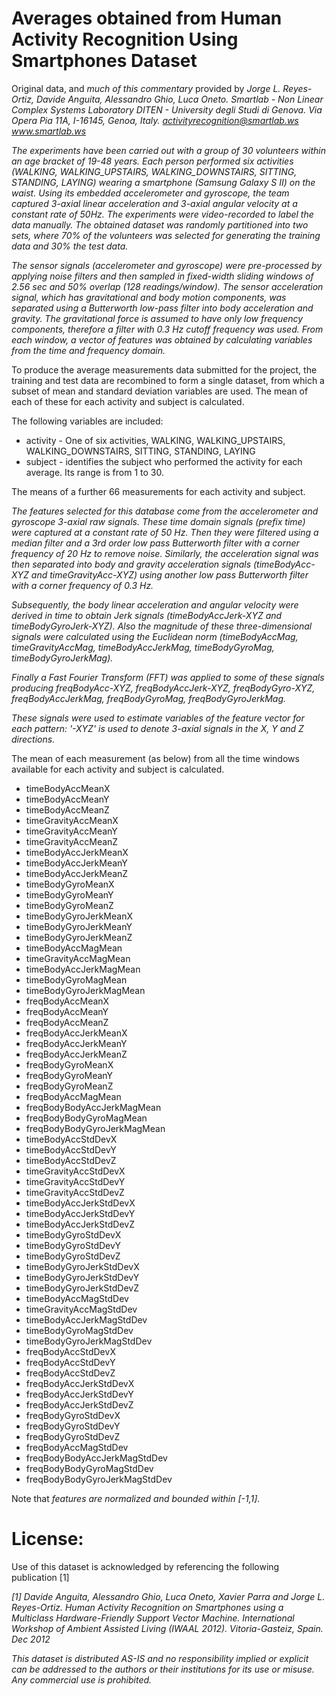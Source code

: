 # Averages obtained from Human Activity Recognition Using Smartphones Dataset

Original data, and *much of this commentary* provided by 
*Jorge L. Reyes-Ortiz, Davide Anguita, Alessandro Ghio, Luca Oneto.*
*Smartlab - Non Linear Complex Systems Laboratory*
*DITEN - University degli Studi di Genova.*
*Via Opera Pia 11A, I-16145, Genoa, Italy.*
*activityrecognition@smartlab.ws*
*www.smartlab.ws*

*The experiments have been carried out with a group of 30 volunteers within an age bracket of 19-48 years. Each person performed six activities (WALKING, WALKING_UPSTAIRS, WALKING_DOWNSTAIRS, SITTING, STANDING, LAYING) wearing a smartphone (Samsung Galaxy S II) on the waist. Using its embedded accelerometer and gyroscope, the team captured 3-axial linear acceleration and 3-axial angular velocity at a constant rate of 50Hz. The experiments were video-recorded to label the data manually. The obtained dataset was randomly partitioned into two sets, where 70% of the volunteers was selected for generating the training data and 30% the test data.*

*The sensor signals (accelerometer and gyroscope) were pre-processed by applying noise filters and then sampled in fixed-width sliding windows of 2.56 sec and 50% overlap (128 readings/window). The sensor acceleration signal, which has gravitational and body motion components, was separated using a Butterworth low-pass filter into body acceleration and gravity. The gravitational force is assumed to have only low frequency components, therefore a filter with 0.3 Hz cutoff frequency was used. From each window, a vector of features was obtained by calculating variables from the time and frequency domain.* 

To produce the average measurements data submitted for the project, the training and test data are recombined to form a single dataset, from which a subset of mean and standard deviation variables are used. The mean of each of these for each activity and subject is calculated. 

The following variables are included:

* activity - One of six activities, WALKING, WALKING_UPSTAIRS, WALKING_DOWNSTAIRS, SITTING, STANDING, LAYING
* subject - identifies the subject who performed the activity for each average. Its range is from 1 to 30. 

The means of a further 66 measurements for each activity and subject.

*The features selected for this database come from the accelerometer and gyroscope 3-axial raw signals. These time domain signals (prefix time) were captured at a constant rate of 50 Hz. Then they were filtered using a median filter and a 3rd order low pass Butterworth filter with a corner frequency of 20 Hz to remove noise. Similarly, the acceleration signal was then separated into body and gravity acceleration signals (timeBodyAcc-XYZ and timeGravityAcc-XYZ) using another low pass Butterworth filter with a corner frequency of 0.3 Hz.* 

*Subsequently, the body linear acceleration and angular velocity were derived in time to obtain Jerk signals (timeBodyAccJerk-XYZ and timeBodyGyroJerk-XYZ). Also the magnitude of these three-dimensional signals were calculated using the Euclidean norm (timeBodyAccMag, timeGravityAccMag, timeBodyAccJerkMag, timeBodyGyroMag, timeBodyGyroJerkMag).* 

*Finally a Fast Fourier Transform (FFT) was applied to some of these signals producing freqBodyAcc-XYZ, freqBodyAccJerk-XYZ, freqBodyGyro-XYZ, freqBodyAccJerkMag, freqBodyGyroMag, freqBodyGyroJerkMag.*

*These signals were used to estimate variables of the feature vector for each pattern: '-XYZ' is used to denote 3-axial signals in the X, Y and Z directions.*

The mean of each measurement (as below) from all the time windows available for each activity and subject is calculated.

* timeBodyAccMeanX
* timeBodyAccMeanY
* timeBodyAccMeanZ
* timeGravityAccMeanX
* timeGravityAccMeanY
* timeGravityAccMeanZ
* timeBodyAccJerkMeanX
* timeBodyAccJerkMeanY
* timeBodyAccJerkMeanZ
* timeBodyGyroMeanX
* timeBodyGyroMeanY
* timeBodyGyroMeanZ
* timeBodyGyroJerkMeanX
* timeBodyGyroJerkMeanY
* timeBodyGyroJerkMeanZ
* timeBodyAccMagMean
* timeGravityAccMagMean
* timeBodyAccJerkMagMean
* timeBodyGyroMagMean
* timeBodyGyroJerkMagMean
* freqBodyAccMeanX
* freqBodyAccMeanY
* freqBodyAccMeanZ
* freqBodyAccJerkMeanX
* freqBodyAccJerkMeanY
* freqBodyAccJerkMeanZ
* freqBodyGyroMeanX
* freqBodyGyroMeanY
* freqBodyGyroMeanZ
* freqBodyAccMagMean
* freqBodyBodyAccJerkMagMean
* freqBodyBodyGyroMagMean
* freqBodyBodyGyroJerkMagMean
* timeBodyAccStdDevX
* timeBodyAccStdDevY
* timeBodyAccStdDevZ
* timeGravityAccStdDevX
* timeGravityAccStdDevY
* timeGravityAccStdDevZ
* timeBodyAccJerkStdDevX
* timeBodyAccJerkStdDevY
* timeBodyAccJerkStdDevZ
* timeBodyGyroStdDevX
* timeBodyGyroStdDevY
* timeBodyGyroStdDevZ
* timeBodyGyroJerkStdDevX
* timeBodyGyroJerkStdDevY
* timeBodyGyroJerkStdDevZ
* timeBodyAccMagStdDev
* timeGravityAccMagStdDev
* timeBodyAccJerkMagStdDev
* timeBodyGyroMagStdDev
* timeBodyGyroJerkMagStdDev
* freqBodyAccStdDevX
* freqBodyAccStdDevY
* freqBodyAccStdDevZ
* freqBodyAccJerkStdDevX
* freqBodyAccJerkStdDevY
* freqBodyAccJerkStdDevZ
* freqBodyGyroStdDevX
* freqBodyGyroStdDevY
* freqBodyGyroStdDevZ
* freqBodyAccMagStdDev
* freqBodyBodyAccJerkMagStdDev
* freqBodyBodyGyroMagStdDev
* freqBodyBodyGyroJerkMagStdDev

Note that *features are normalized and bounded within [-1,1].*

License:
========
Use of this dataset is acknowledged by referencing the following publication [1] 

*[1] Davide Anguita, Alessandro Ghio, Luca Oneto, Xavier Parra and Jorge L. Reyes-Ortiz. Human Activity Recognition on Smartphones using a Multiclass Hardware-Friendly Support Vector Machine. International Workshop of Ambient Assisted Living (IWAAL 2012). Vitoria-Gasteiz, Spain. Dec 2012*

*This dataset is distributed AS-IS and no responsibility implied or explicit can be addressed to the authors or their institutions for its use or misuse. Any commercial use is prohibited.*
